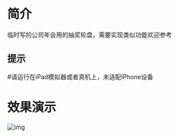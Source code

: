 # 简介
临时写的公司年会用的抽奖轮盘，需要实现类似功能欢迎参考

## **提示**

#请运行在iPad模拟器或者真机上，未适配iPhone设备

# 效果演示
![img](https://github.com/wangwanjie/ringBetLuckyDraw/blob/master/snapshots/effect.gif)